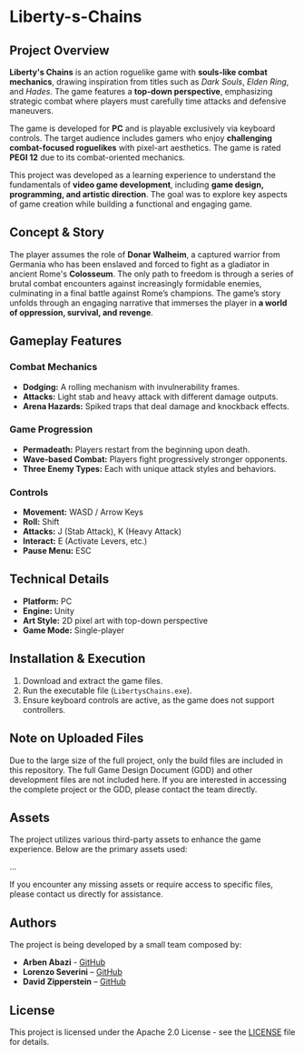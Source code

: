 # Liberty-s-Chains

## Project Overview
**Liberty's Chains** is an action roguelike game with **souls-like combat mechanics**, drawing inspiration from titles such as *Dark Souls*, *Elden Ring*, and *Hades*. The game features a **top-down perspective**, emphasizing strategic combat where players must carefully time attacks and defensive maneuvers.

The game is developed for **PC** and is playable exclusively via keyboard controls. The target audience includes gamers who enjoy **challenging combat-focused roguelikes** with pixel-art aesthetics. The game is rated **PEGI 12** due to its combat-oriented mechanics.

This project was developed as a learning experience to understand the fundamentals of **video game development**, including **game design, programming, and artistic direction**. The goal was to explore key aspects of game creation while building a functional and engaging game.

## Concept & Story
The player assumes the role of **Donar Walheim**, a captured warrior from Germania who has been enslaved and forced to fight as a gladiator in ancient Rome's **Colosseum**. The only path to freedom is through a series of brutal combat encounters against increasingly formidable enemies, culminating in a final battle against Rome’s champions. The game’s story unfolds through an engaging narrative that immerses the player in **a world of oppression, survival, and revenge**.

## Gameplay Features
### Combat Mechanics
- **Dodging:** A rolling mechanism with invulnerability frames.
- **Attacks:** Light stab and heavy attack with different damage outputs.
- **Arena Hazards:** Spiked traps that deal damage and knockback effects.

### Game Progression
- **Permadeath:** Players restart from the beginning upon death.
- **Wave-based Combat:** Players fight progressively stronger opponents.
- **Three Enemy Types:** Each with unique attack styles and behaviors.

### Controls
- **Movement:** WASD / Arrow Keys
- **Roll:** Shift
- **Attacks:** J (Stab Attack), K (Heavy Attack)
- **Interact:** E (Activate Levers, etc.)
- **Pause Menu:** ESC

## Technical Details
- **Platform:** PC
- **Engine:** Unity
- **Art Style:** 2D pixel art with top-down perspective
- **Game Mode:** Single-player

## Installation & Execution
1. Download and extract the game files.
2. Run the executable file (`LibertysChains.exe`).
3. Ensure keyboard controls are active, as the game does not support controllers.

## Note on Uploaded Files
Due to the large size of the full project, only the build files are included in this repository. The full Game Design Document (GDD) and other development files are not included here. If you are interested in accessing the complete project or the GDD, please contact the team directly.


## Assets
The project utilizes various third-party assets to enhance the game experience. Below are the primary assets used:

...

If you encounter any missing assets or require access to specific files, please contact us directly for assistance.

## Authors
The project is being developed by a small team composed by:
- **Arben Abazi** - [GitHub](https://github.com/arben-abazi)
- **Lorenzo Severini** – [GitHub](https://github.com/lorenzo-severini)
- **David Zipperstein** – [GitHub](https://github.com/david-z2812)


## License
This project is licensed under the Apache 2.0 License - see the [LICENSE](LICENSE) file for details.
